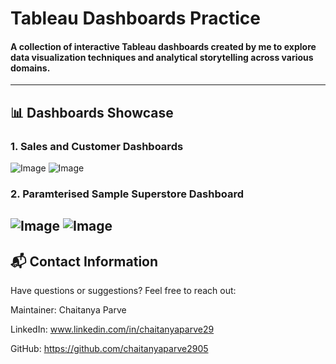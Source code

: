 # Tableau Dashboards Practice
#### A collection of interactive Tableau dashboards created by me to explore data visualization techniques and analytical storytelling across various domains.
----
## 📊 Dashboards Showcase

### 1. Sales and Customer Dashboards
![Image](https://github.com/user-attachments/assets/cce8b50e-5259-438e-9fbd-7ac08ae70d65)
![Image](https://github.com/user-attachments/assets/42fbd7e5-e808-49d9-9d4b-3af5166c73e4)

### 2. Paramterised Sample Superstore Dashboard
![Image](https://github.com/user-attachments/assets/b6cf42db-e448-41b1-836c-a029e358eb23)
![Image](https://github.com/user-attachments/assets/a74ab9f4-4b8a-4951-91a9-c4df508a68d3)
---
## 📬 Contact Information

Have questions or suggestions? Feel free to reach out:

Maintainer: Chaitanya Parve

LinkedIn: www.linkedin.com/in/chaitanyaparve29

GitHub: https://github.com/chaitanyaparve2905
